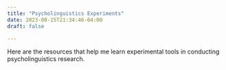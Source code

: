 ```yaml
---
title: "Psycholinguistics Experiments"
date: 2023-08-15T21:34:46-04:00
draft: false

---
```


Here are the resources that help me learn experimental tools in conducting psycholinguistics research.
